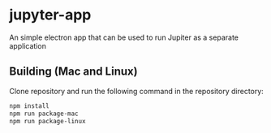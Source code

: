 # jupyter-app
An simple electron app that can be used to run Jupiter as a separate application

## Building (Mac and Linux)

Clone repository and run the following command in the repository directory:

```bash
npm install
npm run package-mac
npm run package-linux
```
